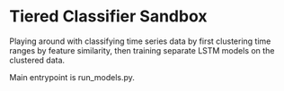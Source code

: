 # Tiered Classifier Sandbox

Playing around with classifying time series data by first clustering
time ranges by feature similarity, then training separate LSTM models
on the clustered data.

Main entrypoint is run_models.py.